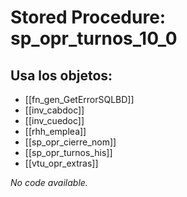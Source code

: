 # Stored Procedure: sp_opr_turnos_10_0

## Usa los objetos:
- [[fn_gen_GetErrorSQLBD]]
- [[inv_cabdoc]]
- [[inv_cuedoc]]
- [[rhh_emplea]]
- [[sp_opr_cierre_nom]]
- [[sp_opr_turnos_his]]
- [[vtu_opr_extras]]

*No code available.*
